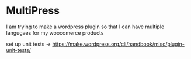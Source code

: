 # MultiPress
I am trying to make a wordpress plugin so that I can have multiple langugaes for my woocomerce products


set up unit tests -> https://make.wordpress.org/cli/handbook/misc/plugin-unit-tests/
